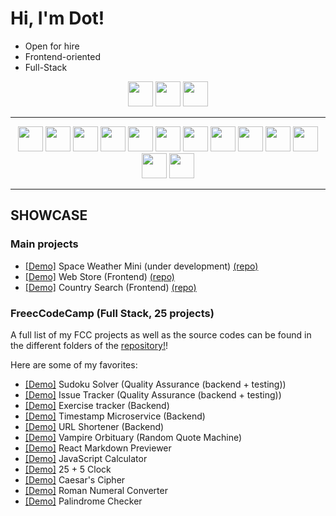 <h1> Hi, I'm Dot! </h1>
  
  - Open for hire
  - Frontend-oriented
  - Full-Stack

<p align="center">
  <a href="https://www.linkedin.com/in/dora-sukolova-94420821b/">
  <img src="https://img.shields.io/badge/linkedin-%230077B5.svg?&style=for-the-badge&logo=linkedin&logoColor=white" height=40></a>
  <a href="https://codepen.io/d-o-t">
  <img src="https://img.shields.io/badge/codepen-%230077B5.svg?&style=for-the-badge&logo=codepen&logoColor=white" height=40></a>
  <a href="https://replit.com/@d-0-t/">
  <img src="https://img.shields.io/badge/replit-%230077B5.svg?&style=for-the-badge&logo=replit&logoColor=white" height=40></a>
  </a>
</p>

-----

<p align="center">
  <img src="https://img.shields.io/badge/JavaScript-323330?style=for-the-badge&logo=javascript&logoColor=F7DF1E" height=40>
  <img src="https://img.shields.io/badge/Node.js-43853D?style=for-the-badge&logo=node.js&logoColor=white" height=40>
  <img src="https://img.shields.io/badge/React-20232A?style=for-the-badge&logo=react&logoColor=61DAFB" height=40>
  <img src="https://img.shields.io/badge/HTML5-E34F26?style=for-the-badge&logo=html5&logoColor=white" height=40>
  <img src="https://img.shields.io/badge/CSS3-1572B6?style=for-the-badge&logo=css3&logoColor=white" height=40>
  <img src="https://img.shields.io/badge/MongoDB_&_Mongoose-4EA94B?style=for-the-badge&logo=mongodb&logoColor=white" height=40>
  <img src="https://img.shields.io/badge/Mocha Chai-323330?style=for-the-badge&logo=mocha&logoColor=F7DF1E" height=40>
  <img src="https://img.shields.io/badge/Express.js-404D59?style=for-the-badge&logo=express" height=40>
  <img src="https://img.shields.io/badge/Bootstrap-563D7C?style=for-the-badge&logo=bootstrap&logoColor=white" height=40>
  <img src="https://img.shields.io/badge/TypeScript-007ACC?style=for-the-badge&logo=typescript&logoColor=white" height=40>
  <img src="https://img.shields.io/badge/Redux-593D88?style=for-the-badge&logo=redux&logoColor=white" height=40>
  <img src="https://img.shields.io/badge/jQuery-0769AD?style=for-the-badge&logo=jquery&logoColor=white" height=40>
  <img src="https://img.shields.io/badge/SASS-4EA94B?style=for-the-badge&logo=sass&logoColor=white" height=40>
</p>

-----

## SHOWCASE
### Main projects
- [[Demo]](https://d-0-t.github.io/space-weather-mini/) Space Weather Mini (under development) [(repo)](https://github.com/d-0-t/space-weather-mini) 
- [[Demo]](https://d-0-t-fake-webstore.netlify.app/) Web Store (Frontend) [(repo)](https://github.com/d-0-t/integrify-webstore)
- [[Demo]](https://d-0-t-country-search.netlify.app/) Country Search (Frontend) [(repo)](https://github.com/d-0-t/integrify-countries/tree/typescript)

### FreecCodeCamp (Full Stack, 25 projects)
A full list of my FCC projects as well as the source codes can be found in the different folders of the [repository!](https://github.com/d-0-t/fcc_projects)!

Here are some of my favorites:

- [[Demo]](https://replit.com/@d-0-t/Sudoku-Solver) Sudoku Solver (Quality Assurance (backend + testing))
- [[Demo]](https://replit.com/@d-0-t/Issue-Tracker) Issue Tracker (Quality Assurance (backend + testing))
- [[Demo]](https://replit.com/@d-0-t/Exercise-Tracker) Exercise tracker (Backend)
- [[Demo]](https://replit.com/@d-0-t/Timestamp-Microservice) Timestamp Microservice (Backend)
- [[Demo]](https://replit.com/@d-0-t/URL-Shortener) URL Shortener (Backend)
- [[Demo]](https://codepen.io/d-o-t/full/xxrjbzo) Vampire Orbituary (Random Quote Machine)
- [[Demo]](https://codepen.io/d-o-t/full/RwgJyOP) React Markdown Previewer
- [[Demo]](https://codepen.io/d-o-t/full/OJgagZj) JavaScript Calculator
- [[Demo]](https://codepen.io/d-o-t/full/oNwJqer) 25 + 5 Clock
- [[Demo]](https://codepen.io/d-o-t/pen/PoKJgxN) Caesar's Cipher
- [[Demo]](https://codepen.io/d-o-t/full/OJgdYvr) Roman Numeral Converter
- [[Demo]](https://codepen.io/d-o-t/full/Vwzdzee) Palindrome Checker
